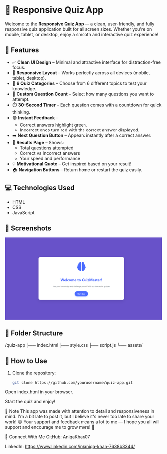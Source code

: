 # 🧠 Responsive Quiz App

Welcome to the **Responsive Quiz App** — a clean, user-friendly, and fully responsive quiz application built for all screen sizes. Whether you're on mobile, tablet, or desktop, enjoy a smooth and interactive quiz experience!

## 🚀 Features

- ✅ **Clean UI Design** – Minimal and attractive interface for distraction-free focus.
- 📱 **Responsive Layout** – Works perfectly across all devices (mobile, tablet, desktop).
- 🎯 **6 Quiz Categories** – Choose from 6 different topics to test your knowledge.
- 🧩 **Custom Question Count** – Select how many questions you want to attempt.
- ⏱️ **30-Second Timer** – Each question comes with a countdown for quick thinking.
- 🟢 **Instant Feedback** – 
  - Correct answers highlight green.  
  - Incorrect ones turn red with the correct answer displayed.
- ➡️ **Next Question Button** – Appears instantly after a correct answer.
- 🏁 **Results Page** – Shows:
  - Total questions attempted  
  - Correct vs Incorrect answers  
  - Your speed and performance
- 💡 **Motivational Quote** – Get inspired based on your result!
- 🏠 **Navigation Buttons** – Return home or restart the quiz easily.

## 💻 Technologies Used

- HTML
- CSS
- JavaScript

## 📸 Screenshots

![Quiz App Screenshot](./Quiz_app.png)

## 📂 Folder Structure
/quiz-app
├── index.html
├── style.css
├── script.js
└── assets/

## 🔧 How to Use

1. Clone the repository:
   ```bash
   git clone https://github.com/yourusername/quiz-app.git

Open index.html in your browser.

Start the quiz and enjoy!

📝 Note
This app was made with attention to detail and responsiveness in mind. I'm a bit late to post it, but I believe it's never too late to share your work! 😊
Your support and feedback means a lot to me — I hope you all will support and encourage me to grow more! 💪

📣 Connect With Me
GitHub: AniqaKhan07

LinkedIn: https://www.linkedin.com/in/aniqa-khan-7638b3344/
